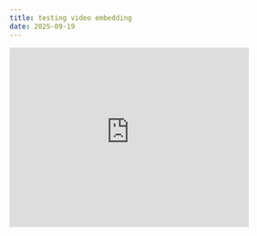 ```yaml
---
title: testing video embedding
date: 2025-09-19
---
```


<iframe width="420" height="315" src="http://www.youtube.com/embed/4q5g6eTzJg4" frameborder="0" allowfullscreen></iframe>